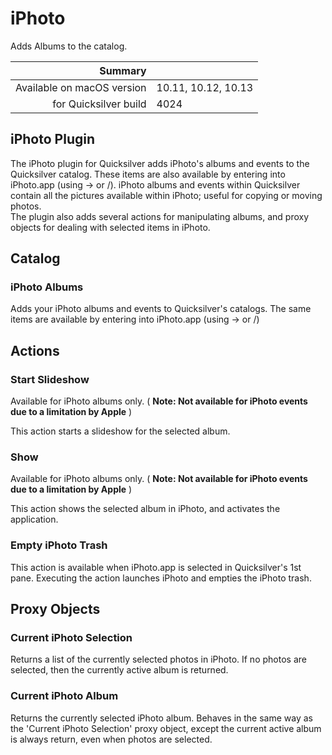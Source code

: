 # iPhoto

Adds Albums to the catalog.

 Summary                    | &nbsp; 
---------------------------:|:--------------------
 Available on macOS version | 10.11, 10.12, 10.13
      for Quicksilver build | 4024


## iPhoto Plugin

The iPhoto plugin for Quicksilver adds iPhoto's albums and events to the
Quicksilver catalog. These items are also available by entering into
iPhoto.app (using → or /). iPhoto albums and events within Quicksilver contain
all the pictures available within iPhoto; useful for copying or moving photos.  
The plugin also adds several actions for manipulating albums, and proxy
objects for dealing with selected items in iPhoto.

## Catalog

### iPhoto Albums

Adds your iPhoto albums and events to Quicksilver's catalogs. The same items
are available by entering into iPhoto.app (using → or /)

## Actions

### Start Slideshow

Available for iPhoto albums only. ( **Note: Not available for iPhoto events
due to a limitation by Apple** )

This action starts a slideshow for the selected album.

### Show

Available for iPhoto albums only. ( **Note: Not available for iPhoto events
due to a limitation by Apple** )

This action shows the selected album in iPhoto, and activates the application.

### Empty iPhoto Trash

This action is available when iPhoto.app is selected in Quicksilver's 1st
pane. Executing the action launches iPhoto and empties the iPhoto trash.

## Proxy Objects

### Current iPhoto Selection

Returns a list of the currently selected photos in iPhoto. If no photos are
selected, then the currently active album is returned.

### Current iPhoto Album

Returns the currently selected iPhoto album. Behaves in the same way as the
'Current iPhoto Selection' proxy object, except the current active album is
always return, even when photos are selected.